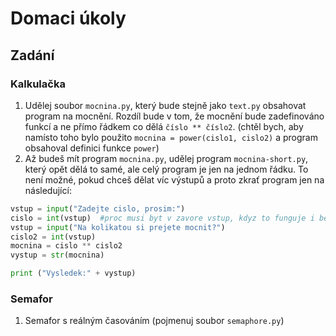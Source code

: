 # Domaci úkoly

## Zadání
### Kalkulačka
1. Udělej soubor `mocnina.py`, který bude stejně jako `text.py` obsahovat program na mocnění. Rozdíl bude v tom, že mocnění bude zadefinováno funkcí a ne přímo řádkem co dělá `číslo ** číslo2`. (chtěl bych, aby namísto toho bylo použito `mocnina = power(cislo1, cislo2)` a program obsahoval definici funkce `power`)
2. Až budeš mít program `mocnina.py`, udělej program `mocnina-short.py`, který opět dělá to samé, ale celý program je jen na jednom řádku. To není možné, pokud chceš dělat víc výstupů a proto zkrať program jen na následující:
```python
vstup = input("Zadejte cislo, prosim:")
cislo = int(vstup)  #proc musi byt v zavore vstup, kdyz to funguje i bez nej?
vstup = input("Na kolikatou si prejete mocnit?")
cislo2 = int(vstup)
mocnina = cislo ** cislo2
vystup = str(mocnina)

print ("Vysledek:" + vystup)
```

### Semafor
1. Semafor s reálným časováním (pojmenuj soubor `semaphore.py`)
